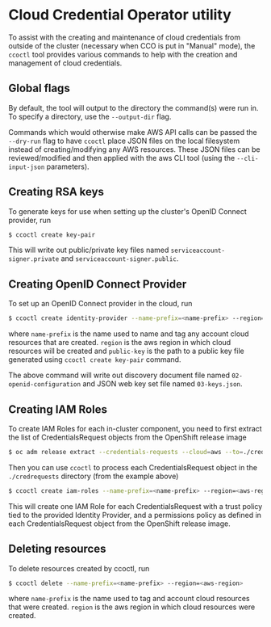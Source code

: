 # Cloud Credential Operator utility

To assist with the creating and maintenance of cloud credentials from outside of the cluster (necessary when CCO is put in "Manual" mode), the `ccoctl` tool provides various commands to help with the creation and management of cloud credentials.

## Global flags

By default, the tool will output to the directory the command(s) were run in. To specify a directory, use the `--output-dir` flag.

Commands which would otherwise make AWS API calls can be passed the `--dry-run` flag to have `ccoctl` place JSON files on the local filesystem instead of creating/modifying any AWS resources. These JSON files can be reviewed/modified and then applied with the aws CLI tool (using the `--cli-input-json` parameters).

## Creating RSA keys

To generate keys for use when setting up the cluster's OpenID Connect provider, run

```bash
$ ccoctl create key-pair
```

This will write out public/private key files named `serviceaccount-signer.private` and `serviceaccount-signer.public`.

## Creating OpenID Connect Provider

To set up an OpenID Connect provider in the cloud, run

```bash
$ ccoctl create identity-provider --name-prefix=<name-prefix> --region=<aws-region> --public-key=/path/to/public/key/file

```

where `name-prefix` is the name used to name and tag any account cloud resources that are created. `region` is the aws region in which cloud resources will be created and `public-key` is the path to a public key file generated using `ccoctl create key-pair` command.

The above command will write out discovery document file named `02-openid-configuration` and JSON web key set file named `03-keys.json`.

## Creating IAM Roles

To create IAM Roles for each in-cluster component, you need to first extract the list of CredentialsRequest objects from the OpenShift release image

```bash
$ oc adm release extract --credentials-requests --cloud=aws --to=./credrequests quay.io/path/to/openshift-release:version
```

Then you can use `ccoctl` to process each CredentialsRequest object in the `./credrequests` directory (from the example above)

```bash
$ ccoctl create iam-roles --name-prefix=<name-prefix> --region=<aws-region> --credentials-requests-dir=<path-to-directory-with-list-of-credentials-requests> --identity-provider-arn=<arn-of-identity-provider-created-in-previous-step>
```

This will create one IAM Role for each CredentialsRequest with a trust policy tied to the provided Identity Provider, and a permissions policy as defined in each CredentialsRequest object from the OpenShift release image.

## Deleting resources

To delete resources created by ccoctl, run

```bash
$ ccoctl delete --name-prefix=<name-prefix> --region=<aws-region>

```

where `name-prefix` is the name used to tag and account cloud resources that were created. `region` is the aws region in which cloud resources were created.
